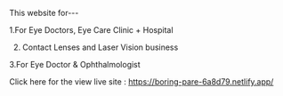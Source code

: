 This website for---

 1.For Eye Doctors, Eye Care Clinic + Hospital
 
 2. Contact Lenses and Laser Vision business
  
 3.For Eye Doctor & Ophthalmologist
 
Click here for the view live site :  https://boring-pare-6a8d79.netlify.app/
